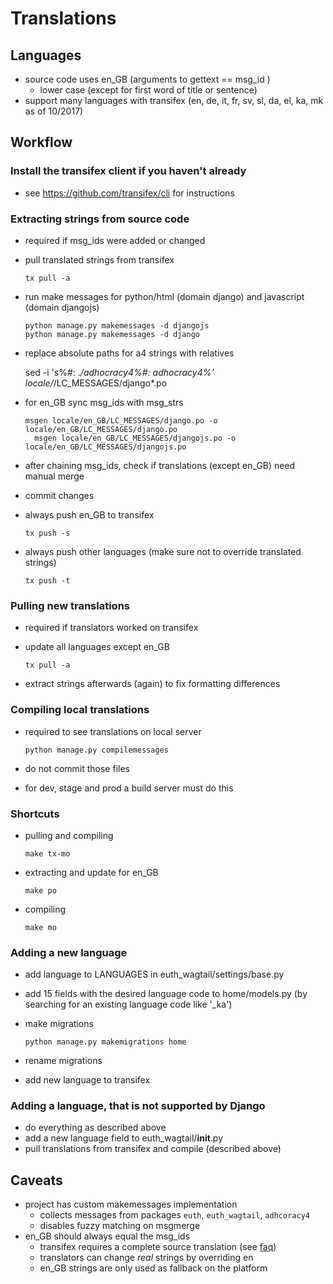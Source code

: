 # Translations

## Languages

  - source code uses en_GB (arguments to gettext == msg_id )
     - lower case (except for first word of title or sentence)
  - support many languages with transifex (en, de, it, fr,
    sv, sl, da, el, ka, mk as of 10/2017)

## Workflow

### Install the transifex client if you haven't already
- see https://github.com/transifex/cli for instructions

### Extracting strings from source code

  - required if msg_ids were added or changed
  - pull translated strings from transifex

        tx pull -a

  - run make messages for python/html (domain django)
    and javascript (domain djangojs)

        python manage.py makemessages -d djangojs
        python manage.py makemessages -d django

  - replace absolute paths for a4 strings with relatives

       sed -i 's%#: .*/adhocracy4%#: adhocracy4%' locale/*/LC_MESSAGES/django*.po

  - for en_GB sync msg_ids with msg_strs

        msgen locale/en_GB/LC_MESSAGES/django.po -o locale/en_GB/LC_MESSAGES/django.po
 	      msgen locale/en_GB/LC_MESSAGES/djangojs.po -o locale/en_GB/LC_MESSAGES/djangojs.po

  - after chaining msg_ids, check if translations (except en_GB) need manual merge
  - commit changes
  - always push en_GB to transifex

        tx push -s

  - always push other languages (make sure not to override translated strings)

        tx push -t


### Pulling new translations

  - required if translators worked on transifex
  - update all languages except en_GB

        tx pull -a

  - extract strings afterwards (again) to fix formatting differences

### Compiling local translations

   - required to see translations on local server

         python manage.py compilemessages

   - do not commit those files
   - for dev, stage and prod a build server must do this

### Shortcuts

   - pulling and compiling

         make tx-mo

   - extracting and update for en_GB

         make po

   - compiling

         make mo

### Adding a new language

  - add language to LANGUAGES in euth_wagtail/settings/base.py
  - add 15 fields with the desired language code to home/models.py
    (by searching for an existing language code like '_ka')
  - make migrations

        python manage.py makemigrations home

  - rename migrations
  - add new language to transifex

### Adding a language, that is not supported by Django

  - do everything as described above
  - add a new language field to euth_wagtail/__init__.py
  - pull translations from transifex and compile (described above)


## Caveats

   - project has custom makemessages implementation
      - collects messages from packages `euth`, `euth_wagtail`, `adhcoracy4`
      - disables fuzzy matching on msgmerge
   - en_GB should always equal the msg_ids
      - transifex requires a complete source translation (see [faq](https://docs.transifex.com/faq/all))
      - translators can change *real* strings by overriding en
      - en_GB strings are only used as fallback on the platform
